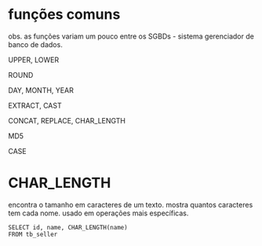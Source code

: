 # funções comuns
obs. as funções variam um pouco entre os SGBDs - sistema gerenciador de banco de dados.

UPPER, LOWER

ROUND

DAY, MONTH, YEAR

EXTRACT, CAST

CONCAT, REPLACE, CHAR_LENGTH

MD5

CASE



# CHAR_LENGTH
encontra o tamanho em caracteres de um texto. mostra quantos caracteres tem cada nome. usado em operações mais específicas.

```
SELECT id, name, CHAR_LENGTH(name)
FROM tb_seller
```


